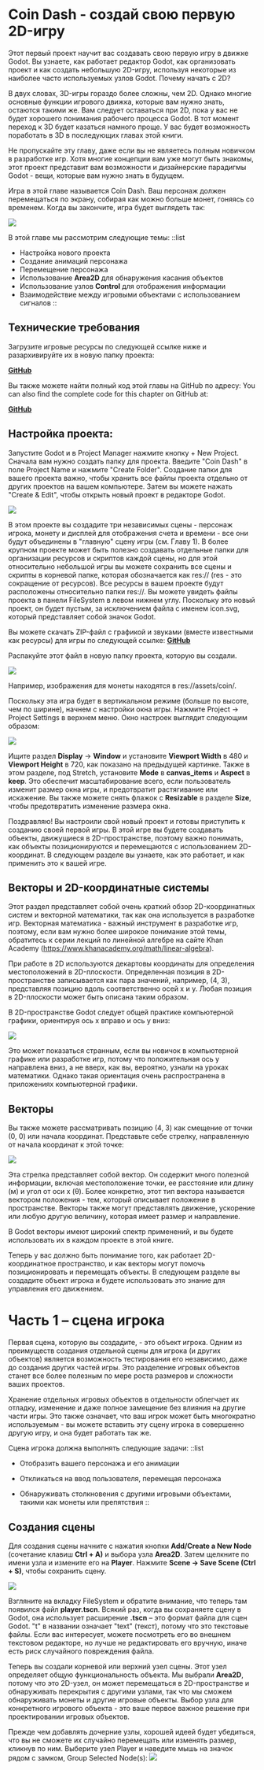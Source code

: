 ﻿# Coin Dash - создай свою первую 2D-игру

Этот первый проект научит вас создавать свою первую игру в движке Godot. Вы узнаете, как работает редактор Godot, как организовать проект и как создать небольшую 2D-игру, используя некоторые из наиболее часто используемых узлов Godot. Почему начать с 2D?

В двух словах, 3D-игры гораздо более сложны, чем 2D. Однако многие основные функции игрового движка, которые вам нужно знать, остаются такими же. Вам следует оставаться при 2D, пока у вас не будет хорошего понимания рабочего процесса Godot. В тот момент переход к 3D будет казаться намного проще. У вас будет возможность поработать в 3D в последующих главах этой книги.

Не пропускайте эту главу, даже если вы не являетесь полным новичком в разработке игр. Хотя многие концепции вам уже могут быть знакомы, этот проект представит вам возможности и дизайнерские парадигмы Godot - вещи, которые вам нужно знать в будущем.

Игра в этой главе называется Coin Dash. Ваш персонаж должен перемещаться по экрану, собирая как можно больше монет, гоняясь со временем. Когда вы закончите, игра будет выглядеть так:

![](/img/1-coin/1.png)

В этой главе мы рассмотрим следующие темы:
::list
  - Настройка нового проекта
  - Создание анимаций персонажа
  - Перемещение персонажа
  - Использование **Area2D** для обнаружения касания объектов
  - Использование узлов **Control** для отображения информации
  - Взаимодействие между игровыми объектами с использованием сигналов
::

## Технические требования

Загрузите игровые ресурсы по следующей ссылке ниже и разархивируйте их в новую папку проекта:


[**GitHub**](https://github.com/PacktPublishing/Godot-4-Game-Development-Projects-Second-Edition/tree/main/Downloads)

Вы также можете найти полный код этой главы на GitHub по адресу:
You can also find the complete code for this chapter on GitHub at:


[**GitHub**](https://github.com/PacktPublishing/Godot-4-Game-Development-Projects-Second-Edition/tree/main/Chapter02%20-%20Coin%20Dash)

## Настройка проекта:

Запустите Godot и в  Project Manager нажмите кнопку + New Project.
Сначала вам нужно создать папку для проекта. Введите "Coin Dash" в поле Project Name и нажмите "Create Folder".
Создание папки для вашего проекта важно, чтобы хранить все файлы проекта отдельно от других проектов на вашем компьютере. Затем вы можете нажать "Create & Edit", чтобы открыть новый проект в редакторе Godot.

![](/img/1-coin/2.png)

В этом проекте вы создадите три независимых сцены - персонаж игрока, монету и дисплей для отображения счета и времени - все они будут объединены в "главную" сцену игры (см. Главу 1). В более крупном проекте может быть полезно создавать отдельные папки для организации ресурсов и скриптов каждой сцены, но для этой относительно небольшой игры вы можете сохранить все сцены и скрипты в корневой папке, которая обозначается как res:// (res - это сокращение от ресурсов). Все ресурсы в вашем проекте будут расположены относительно папки res://. Вы можете увидеть файлы проекта в панели FileSystem в левом нижнем углу. Поскольку это новый проект, он будет пустым, за исключением файла с именем icon.svg, который представляет собой значок Godot.

Вы можете скачать ZIP-файл с графикой и звуками (вместе известными как ресурсы) для игры по следующей ссылке:  [**GitHub**](https://github.com/PacktPublishing/Godot-Engine-Game-Development-Projects-Second-Edition/tree/main/Downloads)

Распакуйте этот файл в новую папку проекта, которую вы создали.

![](/img/1-coin/3.png)

Например, изображения для монеты находятся в res://assets/coin/.

Поскольку эта игра будет в вертикальном режиме (больше по высоте, чем по ширине), начнем с настройки окна игры. Нажмите Project -> Project Settings в верхнем меню. Окно настроек выглядит следующим образом:

![](/img/1-coin/4.png)

Ищите раздел **Display** -> **Window** и установите **Viewport Width** в 480 и **Viewport Height** в 720, как показано на предыдущей картинке. Также в этом разделе, под Stretch, установите **Mode** в **canvas_items** и **Aspect** в **keep**. Это обеспечит масштабирование всего, если пользователь изменит размер окна игры, и предотвратит растягивание или искажение. Вы также можете снять флажок с **Resizable** в разделе **Size**, чтобы предотвратить изменение размера окна.

Поздравляю! Вы настроили свой новый проект и готовы приступить к созданию своей первой игры. В этой игре вы будете создавать объекты, движущиеся в 2D-пространстве, поэтому важно понимать, как объекты позиционируются и перемещаются с использованием 2D-координат. В следующем разделе вы узнаете, как это работает, и как применить это к вашей игре.

## Векторы и 2D-координатные системы

Этот раздел представляет собой очень краткий обзор 2D-координатных систем и векторной математики, так как она используется в разработке игр. Векторная математика - важный инструмент в разработке игр, поэтому, если вам нужно более широкое понимание этой темы, обратитесь к серии лекций по линейной алгебре на сайте Khan Academy (https://www.khanacademy.org/math/linear-algebra).

При работе в 2D используются декартовы координаты для определения местоположений в 2D-плоскости. Определенная позиция в 2D-пространстве записывается как пара значений, например, (4, 3), представляя позицию вдоль соответственно осей x и y. Любая позиция в 2D-плоскости может быть описана таким образом.

В 2D-пространстве Godot следует общей практике компьютерной графики, ориентируя ось x вправо и ось y вниз:

![](/img/1-coin/5.png)

Это может показаться странным, если вы новичок в компьютерной графике или разработке игр, потому что положительная ось y направлена вниз, а не вверх, как вы, вероятно, узнали на уроках математики. Однако такая ориентация очень распространена в приложениях компьютерной графики.


## Векторы

Вы также можете рассматривать позицию (4, 3) как смещение от точки (0, 0) или начала координат. Представьте себе стрелку, направленную от начала координат к этой точке:

![](/img/1-coin/6.png)

Эта стрелка представляет собой вектор. Он содержит много полезной информации, включая местоположение точки, ее расстояние или длину (м) и угол от оси x (θ). Более конкретно, этот тип вектора называется вектором положения - тем, который описывает положение в пространстве. Векторы также могут представлять движение, ускорение или любую другую величину, которая имеет размер и направление.

В Godot векторы имеют широкий спектр применений, и вы будете использовать их в каждом проекте в этой книге.

Теперь у вас должно быть понимание того, как работает 2D-координатное пространство, и как векторы могут помочь позиционировать и перемещать объекты. В следующем разделе вы создадите объект игрока и будете использовать это знание для управления его движением.


# Часть 1 – сцена игрока

Первая сцена, которую вы создадите, - это объект игрока. Одним из преимуществ создания отдельной сцены для игрока (и других объектов) является возможность тестирования его независимо, даже до создания других частей игры. Это разделение игровых объектов станет все более полезным по мере роста размеров и сложности ваших проектов. 

Хранение отдельных игровых объектов в отдельности облегчает их отладку, изменение и даже полное замещение без влияния на другие части игры. Это также означает, что ваш игрок может быть многократно используемым - вы можете вставить эту сцену игрока в совершенно другую игру, и она будет работать так же.

Сцена игрока должна выполнять следующие задачи:
::list

   - Отобразить вашего персонажа и его анимации

   - Откликаться на ввод пользователя, перемещая персонажа

   - Обнаруживать столкновения с другими игровыми объектами, такими как монеты или препятствия
::

## Cоздания сцены

Для создания сцены начните с нажатия кнопки **Add/Create a New Node** (сочетание клавиш **Ctrl + A)** и выбора узла **Area2D**. Затем щелкните по имени узла и измените его на **Player**. Нажмите **Scene -> Save Scene (Ctrl + S)**, чтобы сохранить сцену.

![](/img/1-coin/7.png)

Взгляните на вкладку FileSystem и обратите внимание, что теперь там появился файл **player.tscn**. Всякий раз, когда вы сохраняете сцену в Godot, она использует расширение **.tscn** – это формат файла для сцен Godot. "t" в названии означает "text" (текст), потому что это текстовые файлы. Если вас интересует, можете посмотреть его во внешнем текстовом редакторе, но лучше не редактировать его вручную, иначе есть риск случайного повреждения файла.

Теперь вы создали корневой или верхний узел сцены. Этот узел определяет общую функциональность объекта. Мы выбрали **Area2D**, потому что это 2D-узел, он может перемещаться в 2D-пространстве и обнаруживать перекрытия с другими узлами, так что мы сможем обнаруживать монеты и другие игровые объекты. Выбор узла для конкретного игрового объекта - это ваше первое важное решение при проектировании игровых объектов.

Прежде чем добавлять дочерние узлы, хорошей идеей будет убедиться, что вы не сможете их случайно перемещать или изменять размер, кликнув по ним. Выберите узел Player и наведите мышь на значок рядом с замком, Group Selected Node(s):
![](/img/1-coin/8.png)